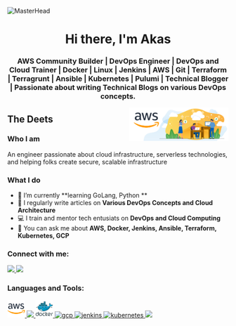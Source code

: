 ![MasterHead](https://thumbs.dreamstime.com/b/devops-banner-concept-has-steps-to-analyze-such-as-plan-code-build-operate-deploy-test-monitor-release-software-251835118.jpg)
<h1 align="center">Hi there, I'm Akas</h1>
<h3 align="center">AWS Community Builder | DevOps Engineer | DevOps and Cloud Trainer | Docker | Linux | Jenkins | AWS | Git | Terraform | Terragrunt | Ansible | Kubernetes | Pulumi | Technical Blogger | Passionate about writing Technical Blogs on various DevOps concepts.</h3>

<img width="45%" align="right" alt="Github" src="./imgs/aws.svg" />

## The Deets

### Who I am

An engineer passionate about cloud infrastructure, serverless technologies, and helping folks create secure, scalable infrastructure

### What I do

<!-- <p align="left"> <img src="https://profile-counter.glitch.me/akaspatranobis/count.svg" alt="ak123" /> </p> -->

- 🔭 I’m currently **learning GoLang, Python **
- 📝 I regularly write articles on **Various DevOps Concepts and Cloud Architecture**
- 💻 I train and mentor tech entusiats on **DevOps and Cloud Computing**
- 💬 You can ask me about **AWS, Docker, Jenkins, Ansible, Terraform, Kubernetes, GCP**


<h3 align="left">Connect with me:</h3>
<p align="left">
<a href= "https://www.linkedin.com/in/akaspatranobis/">
  <img src="https://img.shields.io/badge/-LinkedIn-0077B5?style=flat&logo=Linkedin&logoColor=white"/>
</a>
<a href= "mailto:akaspatranobis@gmail.com">
  <img src="https://img.shields.io/badge/-Gmail-c14438?style=flat&logo=Gmail&logoColor=white"/>
</a>
</p>

<h3 align="left">Languages and Tools:</h3>
<p align="left"> <a href="https://aws.amazon.com" target="_blank" rel="noreferrer"> <img src="https://raw.githubusercontent.com/devicons/devicon/master/icons/amazonwebservices/amazonwebservices-original-wordmark.svg" alt="aws" width="40" height="40"/> </a> <a href="https://www.linux.org/" target="_blank" rel="noreferrer"> <img src="https://www.vectorlogo.zone/logos/linux/linux-icon.svg"  height="40" /> </a> <a href="https://www.docker.com/" target="_blank" rel="noreferrer"> <img src="https://raw.githubusercontent.com/devicons/devicon/master/icons/docker/docker-original-wordmark.svg" alt="docker" width="40" height="40"/> </a> <a href="https://cloud.google.com" target="_blank" rel="noreferrer"> <img src="https://www.vectorlogo.zone/logos/google_cloud/google_cloud-icon.svg" alt="gcp" width="40" height="40"/> </a> <a href="https://www.jenkins.io" target="_blank" rel="noreferrer"> <img src="https://www.vectorlogo.zone/logos/jenkins/jenkins-icon.svg" alt="jenkins" width="40" height="40"/> </a> <a href="https://kubernetes.io" target="_blank" rel="noreferrer"> <img src="https://www.vectorlogo.zone/logos/kubernetes/kubernetes-icon.svg" alt="kubernetes" width="40" height="40"/> </a> <a href="https://www.terraform.io/" target="_blank" rel="noreferrer> <img src="https://raw.githubusercontent.com/itsksaurabh/itsksaurabh/master/assets/terraform.gif" height="40" /> </a> <a href="https://www.ansible.com/" target="_blank" rel="noreferrer"> <img src="https://www.vectorlogo.zone/logos/ansible/ansible-icon.svg"  height="40" /> </a> </p>
